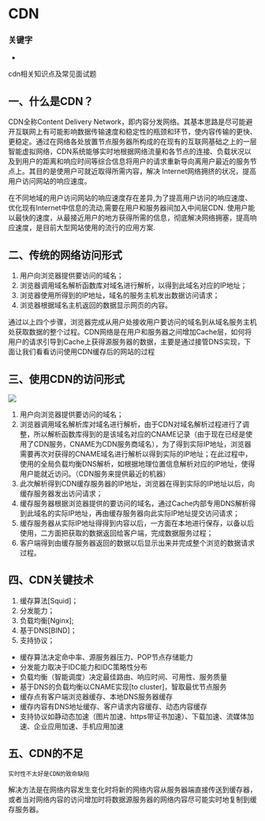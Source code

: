 # CDN

### 关键字

* 

cdn相关知识点及常见面试题

## 一、什么是CDN？

CDN全称Content Delivery Network，即内容分发网络。其基本思路是尽可能避开互联网上有可能影响数据传输速度和稳定性的瓶颈和环节，使内容传输的更快、更稳定。通过在网络各处放置节点服务器所构成的在现有的互联网基础之上的一层智能虚拟网络，CDN系统能够实时地根据网络流量和各节点的连接、负载状况以及到用户的距离和响应时间等综合信息将用户的请求重新导向离用户最近的服务节点上。其目的是使用户可就近取得所需内容，解决 Internet网络拥挤的状况，提高用户访问网站的响应速度。

在不同地域的用户访问网站的响应速度存在差异,为了提高用户访问的响应速度、优化现有Internet中信息的流动,需要在用户和服务器间加入中间层CDN. 使用户能以最快的速度，从最接近用户的地方获得所需的信息，彻底解决网络拥塞，提高响应速度，是目前大型网站使用的流行的应用方案.

## 二、传统的网络访问形式

1. 用户向浏览器提供要访问的域名；
2. 浏览器调用域名解析函数库对域名进行解析，以得到此域名对应的IP地址；
3. 浏览器使用所得到的IP地址，域名的服务主机发出数据访问请求；
4. 浏览器根据域名主机返回的数据显示网页的内容。

通过以上四个步骤，浏览器完成从用户处接收用户要访问的域名到从域名服务主机处获取数据的整个过程。CDN网络是在用户和服务器之间增加Cache层，如何将用户的请求引导到Cache上获得源服务器的数据，主要是通过接管DNS实现，下面让我们看看访问使用CDN缓存后的网站的过程

## 三、使用CDN的访问形式

![](https://user-gold-cdn.xitu.io/2018/5/10/1634aa918e995ee1?imageView2/0/w/1280/h/960/format/webp/ignore-error/1)

1. 用户向浏览器提供要访问的域名；
2. 浏览器调用域名解析库对域名进行解析，由于CDN对域名解析过程进行了调整，所以解析函数库得到的是该域名对应的CNAME记录（由于现在已经是使用了CDN服务，CNAME为CDN服务商域名），为了得到实际IP地址，浏览器需要再次对获得的CNAME域名进行解析以得到实际的IP地址；在此过程中，使用的全局负载均衡DNS解析，如根据地理位置信息解析对应的IP地址，使得用户能就近访问。（CDN服务来提供最近的机器）
3. 此次解析得到CDN缓存服务器的IP地址，浏览器在得到实际的IP地址以后，向缓存服务器发出访问请求；
4. 缓存服务器根据浏览器提供的要访问的域名，通过Cache内部专用DNS解析得到此域名的实际IP地址，再由缓存服务器向此实际IP地址提交访问请求；
5. 缓存服务器从实际IP地址得得到内容以后，一方面在本地进行保存，以备以后使用，二方面把获取的数据返回给客户端，完成数据服务过程；
5. 客户端得到由缓存服务器返回的数据以后显示出来并完成整个浏览的数据请求过程。

## 四、CDN关键技术

1. 缓存算法[Squid]；
2. 分发能力；
3. 负载均衡[Nginx];
4. 基于DNS[BIND]；
5. 支持协议；

* 缓存算法决定命中率、源服务器压力、POP节点存储能力
* 分发能力取决于IDC能力和IDC策略性分布
* 负载均衡（智能调度）决定最佳路由、响应时间、可用性、服务质量
* 基于DNS的负载均衡以CNAME实现[to cluster]，智取最优节点服务
* 缓存点有客户端浏览器缓存、本地DNS服务器缓存
* 缓存内容有DNS地址缓存、客户请求内容缓存、动态内容缓存
* 支持协议如静动态加速（图片加速、https带证书加速）、下载加速、流媒体加速、企业应用加速、手机应用加速

## 五、CDN的不足

`实时性不太好是CDN的致命缺陷`

解决方法是在网络内容发生变化时将新的网络内容从服务器端直接传送到缓存器，或者当对网络内容的访问增加时将数据源服务器的网络内容尽可能实时地复制到缓存服务器。
